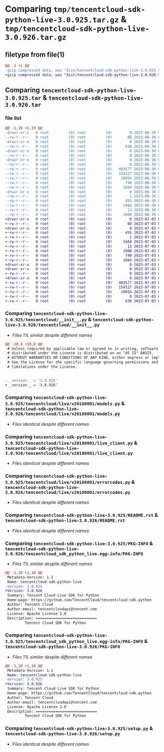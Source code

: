 # Comparing `tmp/tencentcloud-sdk-python-live-3.0.925.tar.gz` & `tmp/tencentcloud-sdk-python-live-3.0.926.tar.gz`

## filetype from file(1)

```diff
@@ -1 +1 @@
-gzip compressed data, was "dist/tencentcloud-sdk-python-live-3.0.925.tar", last modified: Fri Jun 30 02:17:08 2023, max compression
+gzip compressed data, was "dist/tencentcloud-sdk-python-live-3.0.926.tar", last modified: Mon Jul  3 00:29:41 2023, max compression
```

## Comparing `tencentcloud-sdk-python-live-3.0.925.tar` & `tencentcloud-sdk-python-live-3.0.926.tar`

### file list

```diff
@@ -1,19 +1,19 @@
-drwxr-xr-x   0 root         (0) root         (0)        0 2023-06-30 02:17:08.000000 tencentcloud-sdk-python-live-3.0.925/
--rw-r--r--   0 root         (0) root         (0)       88 2023-06-30 02:17:08.000000 tencentcloud-sdk-python-live-3.0.925/setup.cfg
-drwxr-xr-x   0 root         (0) root         (0)        0 2023-06-30 02:17:08.000000 tencentcloud-sdk-python-live-3.0.925/tencentcloud/
--rw-r--r--   0 root         (0) root         (0)      630 2023-06-30 02:17:08.000000 tencentcloud-sdk-python-live-3.0.925/tencentcloud/__init__.py
-drwxr-xr-x   0 root         (0) root         (0)        0 2023-06-30 02:17:08.000000 tencentcloud-sdk-python-live-3.0.925/tencentcloud/live/
--rw-r--r--   0 root         (0) root         (0)        0 2023-06-30 02:17:08.000000 tencentcloud-sdk-python-live-3.0.925/tencentcloud/live/__init__.py
-drwxr-xr-x   0 root         (0) root         (0)        0 2023-06-30 02:17:08.000000 tencentcloud-sdk-python-live-3.0.925/tencentcloud/live/v20180801/
--rw-r--r--   0 root         (0) root         (0)        0 2023-06-30 02:17:08.000000 tencentcloud-sdk-python-live-3.0.925/tencentcloud/live/v20180801/__init__.py
--rw-r--r--   0 root         (0) root         (0)   483577 2023-06-30 02:17:08.000000 tencentcloud-sdk-python-live-3.0.925/tencentcloud/live/v20180801/models.py
--rw-r--r--   0 root         (0) root         (0)   154127 2023-06-30 02:17:08.000000 tencentcloud-sdk-python-live-3.0.925/tencentcloud/live/v20180801/live_client.py
--rw-r--r--   0 root         (0) root         (0)    20054 2023-06-30 02:17:08.000000 tencentcloud-sdk-python-live-3.0.925/tencentcloud/live/v20180801/errorcodes.py
--rw-r--r--   0 root         (0) root         (0)      740 2023-06-30 02:17:08.000000 tencentcloud-sdk-python-live-3.0.925/README.rst
--rw-r--r--   0 root         (0) root         (0)     1664 2023-06-30 02:17:08.000000 tencentcloud-sdk-python-live-3.0.925/PKG-INFO
-drwxr-xr-x   0 root         (0) root         (0)        0 2023-06-30 02:17:08.000000 tencentcloud-sdk-python-live-3.0.925/tencentcloud_sdk_python_live.egg-info/
--rw-r--r--   0 root         (0) root         (0)        1 2023-06-30 02:17:08.000000 tencentcloud-sdk-python-live-3.0.925/tencentcloud_sdk_python_live.egg-info/dependency_links.txt
--rw-r--r--   0 root         (0) root         (0)      455 2023-06-30 02:17:08.000000 tencentcloud-sdk-python-live-3.0.925/tencentcloud_sdk_python_live.egg-info/SOURCES.txt
--rw-r--r--   0 root         (0) root         (0)     1664 2023-06-30 02:17:08.000000 tencentcloud-sdk-python-live-3.0.925/tencentcloud_sdk_python_live.egg-info/PKG-INFO
--rw-r--r--   0 root         (0) root         (0)       13 2023-06-30 02:17:08.000000 tencentcloud-sdk-python-live-3.0.925/tencentcloud_sdk_python_live.egg-info/top_level.txt
--rw-r--r--   0 root         (0) root         (0)     1008 2023-06-30 02:17:08.000000 tencentcloud-sdk-python-live-3.0.925/setup.py
+drwxr-xr-x   0 root         (0) root         (0)        0 2023-07-03 00:29:41.000000 tencentcloud-sdk-python-live-3.0.926/
+-rw-r--r--   0 root         (0) root         (0)       88 2023-07-03 00:29:41.000000 tencentcloud-sdk-python-live-3.0.926/setup.cfg
+drwxr-xr-x   0 root         (0) root         (0)        0 2023-07-03 00:29:41.000000 tencentcloud-sdk-python-live-3.0.926/tencentcloud_sdk_python_live.egg-info/
+-rw-r--r--   0 root         (0) root         (0)      455 2023-07-03 00:29:41.000000 tencentcloud-sdk-python-live-3.0.926/tencentcloud_sdk_python_live.egg-info/SOURCES.txt
+-rw-r--r--   0 root         (0) root         (0)        1 2023-07-03 00:29:41.000000 tencentcloud-sdk-python-live-3.0.926/tencentcloud_sdk_python_live.egg-info/dependency_links.txt
+-rw-r--r--   0 root         (0) root         (0)     1664 2023-07-03 00:29:41.000000 tencentcloud-sdk-python-live-3.0.926/tencentcloud_sdk_python_live.egg-info/PKG-INFO
+-rw-r--r--   0 root         (0) root         (0)       13 2023-07-03 00:29:41.000000 tencentcloud-sdk-python-live-3.0.926/tencentcloud_sdk_python_live.egg-info/top_level.txt
+-rw-r--r--   0 root         (0) root         (0)     1008 2023-07-03 00:29:41.000000 tencentcloud-sdk-python-live-3.0.926/setup.py
+-rw-r--r--   0 root         (0) root         (0)      740 2023-07-03 00:29:41.000000 tencentcloud-sdk-python-live-3.0.926/README.rst
+-rw-r--r--   0 root         (0) root         (0)     1664 2023-07-03 00:29:41.000000 tencentcloud-sdk-python-live-3.0.926/PKG-INFO
+drwxr-xr-x   0 root         (0) root         (0)        0 2023-07-03 00:29:41.000000 tencentcloud-sdk-python-live-3.0.926/tencentcloud/
+drwxr-xr-x   0 root         (0) root         (0)        0 2023-07-03 00:29:41.000000 tencentcloud-sdk-python-live-3.0.926/tencentcloud/live/
+-rw-r--r--   0 root         (0) root         (0)        0 2023-07-03 00:29:41.000000 tencentcloud-sdk-python-live-3.0.926/tencentcloud/live/__init__.py
+drwxr-xr-x   0 root         (0) root         (0)        0 2023-07-03 00:29:41.000000 tencentcloud-sdk-python-live-3.0.926/tencentcloud/live/v20180801/
+-rw-r--r--   0 root         (0) root         (0)   483577 2023-07-03 00:29:41.000000 tencentcloud-sdk-python-live-3.0.926/tencentcloud/live/v20180801/models.py
+-rw-r--r--   0 root         (0) root         (0)   154127 2023-07-03 00:29:41.000000 tencentcloud-sdk-python-live-3.0.926/tencentcloud/live/v20180801/live_client.py
+-rw-r--r--   0 root         (0) root         (0)    20054 2023-07-03 00:29:41.000000 tencentcloud-sdk-python-live-3.0.926/tencentcloud/live/v20180801/errorcodes.py
+-rw-r--r--   0 root         (0) root         (0)        0 2023-07-03 00:29:41.000000 tencentcloud-sdk-python-live-3.0.926/tencentcloud/live/v20180801/__init__.py
+-rw-r--r--   0 root         (0) root         (0)      630 2023-07-03 00:29:41.000000 tencentcloud-sdk-python-live-3.0.926/tencentcloud/__init__.py
```

### Comparing `tencentcloud-sdk-python-live-3.0.925/tencentcloud/__init__.py` & `tencentcloud-sdk-python-live-3.0.926/tencentcloud/__init__.py`

 * *Files 1% similar despite different names*

```diff
@@ -10,8 +10,8 @@
 # Unless required by applicable law or agreed to in writing, software
 # distributed under the License is distributed on an "AS IS" BASIS,
 # WITHOUT WARRANTIES OR CONDITIONS OF ANY KIND, either express or implied.
 # See the License for the specific language governing permissions and
 # limitations under the License.
 
 
-__version__ = '3.0.925'
+__version__ = '3.0.926'
```

### Comparing `tencentcloud-sdk-python-live-3.0.925/tencentcloud/live/v20180801/models.py` & `tencentcloud-sdk-python-live-3.0.926/tencentcloud/live/v20180801/models.py`

 * *Files identical despite different names*

### Comparing `tencentcloud-sdk-python-live-3.0.925/tencentcloud/live/v20180801/live_client.py` & `tencentcloud-sdk-python-live-3.0.926/tencentcloud/live/v20180801/live_client.py`

 * *Files identical despite different names*

### Comparing `tencentcloud-sdk-python-live-3.0.925/tencentcloud/live/v20180801/errorcodes.py` & `tencentcloud-sdk-python-live-3.0.926/tencentcloud/live/v20180801/errorcodes.py`

 * *Files identical despite different names*

### Comparing `tencentcloud-sdk-python-live-3.0.925/README.rst` & `tencentcloud-sdk-python-live-3.0.926/README.rst`

 * *Files identical despite different names*

### Comparing `tencentcloud-sdk-python-live-3.0.925/PKG-INFO` & `tencentcloud-sdk-python-live-3.0.926/tencentcloud_sdk_python_live.egg-info/PKG-INFO`

 * *Files 1% similar despite different names*

```diff
@@ -1,10 +1,10 @@
 Metadata-Version: 1.1
 Name: tencentcloud-sdk-python-live
-Version: 3.0.925
+Version: 3.0.926
 Summary: Tencent Cloud Live SDK for Python
 Home-page: https://github.com/TencentCloud/tencentcloud-sdk-python
 Author: Tencent Cloud
 Author-email: tencentcloudapi@tencent.com
 License: Apache License 2.0
 Description: ============================
         Tencent Cloud SDK for Python
```

### Comparing `tencentcloud-sdk-python-live-3.0.925/tencentcloud_sdk_python_live.egg-info/PKG-INFO` & `tencentcloud-sdk-python-live-3.0.926/PKG-INFO`

 * *Files 1% similar despite different names*

```diff
@@ -1,10 +1,10 @@
 Metadata-Version: 1.1
 Name: tencentcloud-sdk-python-live
-Version: 3.0.925
+Version: 3.0.926
 Summary: Tencent Cloud Live SDK for Python
 Home-page: https://github.com/TencentCloud/tencentcloud-sdk-python
 Author: Tencent Cloud
 Author-email: tencentcloudapi@tencent.com
 License: Apache License 2.0
 Description: ============================
         Tencent Cloud SDK for Python
```

### Comparing `tencentcloud-sdk-python-live-3.0.925/setup.py` & `tencentcloud-sdk-python-live-3.0.926/setup.py`

 * *Files identical despite different names*

